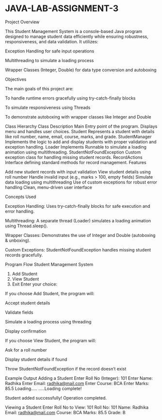 # JAVA-LAB-ASSIGNMENT-3
 Project Overview

This Student Management System is a console-based Java program designed to manage student data efficiently while ensuring robustness, responsiveness, and data validation.
It utilizes:

Exception Handling for safe input operations

Multithreading to simulate a loading process

Wrapper Classes (Integer, Double) for data type conversion and autoboxing

 Objectives

The main goals of this project are:

To handle runtime errors gracefully using try-catch-finally blocks

To simulate responsiveness using Threads

To demonstrate autoboxing with wrapper classes like Integer and Double

 Class Hierarchy
Class	Description
Main	Entry point of the program. Displays menu and handles user choices.
Student	Represents a student with details like roll number, name, email, course, marks, and grade.
StudentManager	Implements the logic to add and display students with proper validation and exception handling.
Loader	Implements Runnable to simulate a loading animation using multithreading.
StudentNotFoundException	Custom exception class for handling missing student records.
RecordActions	Interface defining standard methods for record management.
 Features

Add new student records with input validation
 View student details using roll number
 Handle invalid input (e.g., marks > 100, empty fields)
 Simulate data loading using multithreading
 Use of custom exceptions for robust error handling
 Clean, menu-driven user interface

 Concepts Used

Exception Handling:
Uses try-catch-finally blocks for safe execution and error handling.

Multithreading:
A separate thread (Loader) simulates a loading animation using Thread.sleep().

Wrapper Classes:
Demonstrates the use of Integer and Double (autoboxing & unboxing).

Custom Exceptions:
StudentNotFoundException handles missing student records gracefully.

 Program Flow
 Student Management System 
1. Add Student
2. View Student
3. Exit
Enter your choice:


If you choose Add Student, the program will:

Accept student details

Validate fields

Simulate a loading process using threading

Display confirmation

If you choose View Student, the program will:

Ask for a roll number

Display student details if found

Throw StudentNotFoundException if the record doesn’t exist

 Example Output
 Adding a Student
Enter Roll No (Integer): 101
Enter Name: Radhika
Enter Email: radhika@mail.com
Enter Course: BCA
Enter Marks: 85.5
Loading.....
.....Loading complete!

Student added successfully!
Operation completed.

 Viewing a Student
Enter Roll No to View: 101
Roll No: 101
Name: Radhika
Email: radhika@mail.com
Course: BCA
Marks: 85.5
Grade: B